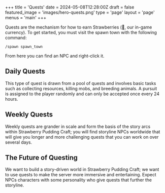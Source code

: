 +++
title = 'Quests'
date = 2024-05-08T12:28:00Z
draft = false
featured_image = 'images/hero-quests.png'
type = 'page'
layout = 'page'
menus = 'main'
+++

Quests are the mechanism for how to earn Strawberries (🍓, our in-game currency). To get started, you must visit the spawn town with the following command:

```
/spawn spawn_town
```

From here you can find an NPC and right-click it.

## Daily Quests

This type of quest is drawn from a pool of quests and involves basic tasks such as collecting resources, killing mobs, and breeding animals. A pursuit is assigned to the player randomly and can only be accepted once every 24 hours.

## Weekly Quests

Weekly quests are grander in scale and form the basis of the story arcs within Strawberry Pudding Craft; you will find storyline NPCs worldwide that will give you longer and more challenging quests that you can work on over several days.

## The Future of Questing

We want to build a story-driven world in Strawberry Pudding Craft; we want to use quests to make the server more immersive and entertaining. Expect NPCs characters with some personality who give quests that further the storyline.